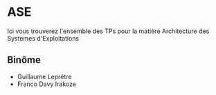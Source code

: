 # ASE

Ici vous trouverez l'ensemble des TPs pour la matière Architecture des Systemes d'Exploitations

## Binôme

- Guillaume Leprêtre
- Franco Davy Irakoze